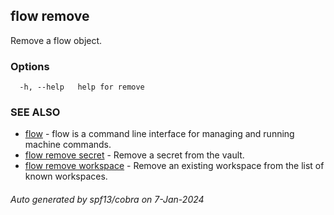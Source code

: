 ## flow remove

Remove a flow object.

### Options

```
  -h, --help   help for remove
```

### SEE ALSO

* [flow](flow.md)	 - flow is a command line interface for managing and running machine commands.
* [flow remove secret](flow_remove_secret.md)	 - Remove a secret from the vault.
* [flow remove workspace](flow_remove_workspace.md)	 - Remove an existing workspace from the list of known workspaces.

###### Auto generated by spf13/cobra on 7-Jan-2024

